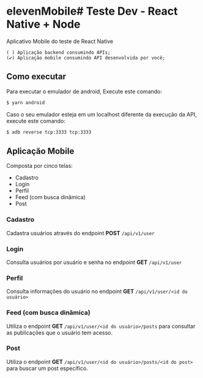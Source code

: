 # elevenMobile# Teste Dev - React Native + Node
Aplicativo Mobile do teste de React Native

    ( ) Aplicação backend consumindo APIs;
    (✔) Aplicação mobile consumindo API desenvolvida por você;
    
## Como executar
Para executar o emulador de android, Execute este comando:
```sh
$ yarn android
```
Caso o seu emulador esteja em um localhost diferente da execução da API, execute este comando:
```sh
$ adb reverse tcp:3333 tcp:3333
```

## Aplicação Mobile
Composta por cinco telas:
- Cadastro
- Login
- Perfil
- Feed (com busca dinâmica)
- Post

### Cadastro
Cadastra usuários através do endpoint **POST** `/api/v1/user`


### Login
Consulta usuários por usuário e senha no endpoint **GET** `/api/v1/user`


### Perfil
Consulta informações do usuário no endpoint **GET** `/api/v1/user/<id do usuário>`

### Feed (com busca dinâmica)
Utiliza o endpoint **GET** `/api/v1/user/<id do usuário>/posts` para consultar as publicações que o usuário tem acesso.

### Post
Utiliza o endpoint **GET** `/api/v1/user/<id do usuário>/posts/<id do post>` para buscar um post específico.
